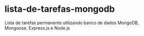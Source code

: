 # lista-de-tarefas-mongodb
 Lista de tarefas permanente utilizando banco de dados MongoDB, Mongoose, Express.js e Node.js
